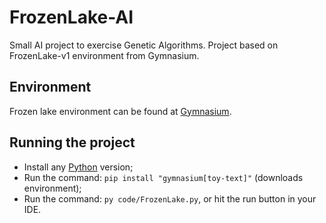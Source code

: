 # FrozenLake-AI

Small AI project to exercise Genetic Algorithms. Project based on FrozenLake-v1 environment from Gymnasium. 

## Environment

Frozen lake environment can be found at [Gymnasium](https://gymnasium.farama.org/environments/toy_text/frozen_lake/).

## Running the project

- Install any [Python](https://www.python.org/downloads/) version;
- Run the command: `pip install "gymnasium[toy-text]"` (downloads environment);
- Run the command: `py code/FrozenLake.py`, or hit the run button in your IDE.